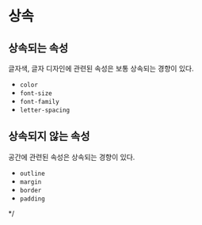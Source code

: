 # 상속

## 상속되는 속성

글자색, 글자 디자인에 관련된 속성은 보통 상속되는 경향이 있다.

* `color`
* `font-size`
* `font-family`
* `letter-spacing`

## 상속되지 않는 속성

공간에 관련된 속성은 상속되는 경향이 있다.

* `outline`
* `margin`
* `border`
* `padding`

*/

